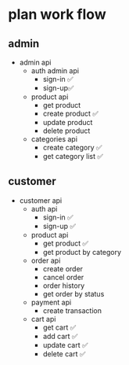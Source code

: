  # plan work flow

## admin

- admin api 
    - auth admin api 
      - sign-in ✅
      - sign-up✅
    - product api
      - get product
      - create product ✅
      - update product 
      - delete product
    - categories api 
      - create category ✅
      - get category list ✅
  
## customer

-  customer api 
    - auth api
      - sign-in ✅
      - sign-up ✅
    - product api
      - get product ✅
      - get product by category
    - order api
      - create order
      - cancel order
      - order history
      - get order by status
    - payment api
      - create transaction
    - cart api 
      - get cart ✅
      - add cart ✅
      - update cart ✅
      - delete cart ✅